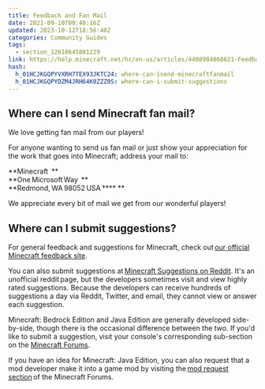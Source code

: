 ```yaml
---
title: Feedback and Fan Mail
date: 2021-09-10T00:48:16Z
updated: 2023-10-12T18:56:40Z
categories: Community Guides
tags:
  - section_12618645881229
link: https://help.minecraft.net/hc/en-us/articles/4408904068621-Feedback-and-Fan-Mail
hash:
  h_01HCJKGQPYVXRH7TEX93JKTC24: where-can-isend-minecraftfanmail
  h_01HCJKGQPYDZM4JRH64K0ZZZ0S: where-can-i-submit-suggestions
---
```


## Where can I send Minecraft fan mail?  

We love getting fan mail from our players! 

For anyone wanting to send us fan mail or just show your appreciation for the work that goes into Minecraft; address your mail to:   

**Minecraft  **  
**One Microsoft Way  **  
**Redmond, WA 98052 USA **** **  

We appreciate every bit of mail we get from our wonderful players! 

## Where can I submit suggestions? 

For general feedback and suggestions for Minecraft, check out [our official Minecraft feedback site](https://feedback.minecraft.net/hc/en-us).   

You can also submit suggestions at [Minecraft Suggestions on Reddit](https://www.reddit.com/r/minecraftsuggestions/). It's an unofficial reddit page, but the developers sometimes visit and view highly rated suggestions. Because the developers can receive hundreds of suggestions a day via Reddit, Twitter, and email, they cannot view or answer each suggestion.   

Minecraft: Bedrock Edition and Java Edition are generally developed side-by-side, though there is the occasional difference between the two. If you'd like to submit a suggestion, visit your console's corresponding sub-section on the [Minecraft Forums](https://www.minecraftforum.net/forums).

If you have an idea for Minecraft: Java Edition, you can also request that a mod developer make it into a game mod by visiting the [mod request section](https://www.minecraftforum.net/forum/52-requests-ideas-for-mods/) of the Minecraft Forums.
